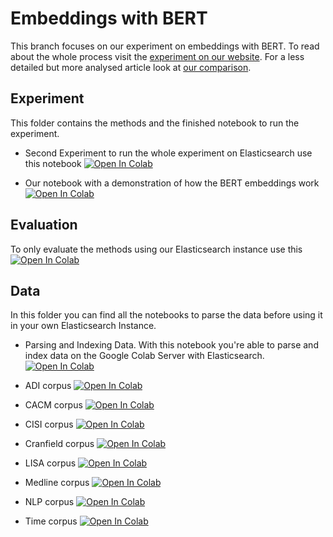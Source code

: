 # Embeddings with BERT

This branch focuses on our experiment on embeddings with BERT. To read about the whole process visit the [experiment on our website](https://pragmalingu.de/docs/experiments/experiment2). For a less detailed but more analysed article look at [our comparison](https://pragmalingu.de/docs/comparisons/embeddings).

## Experiment

This folder contains the methods and the finished notebook to run the experiment.

* Second Experiment to run the whole experiment on Elasticsearch use this notebook [![Open In Colab](https://colab.research.google.com/assets/colab-badge.svg)](https://colab.research.google.com/drive/1UW6YZUYIYHBWUweTxghk9eCXWp4GbObl#scrollTo=b3MqSL8VFBzs)

* Our notebook with a demonstration of how the BERT embeddings work [![Open In Colab](https://colab.research.google.com/assets/colab-badge.svg)]()

## Evaluation

To only evaluate the methods using our Elasticsearch instance use this [![Open In Colab](https://colab.research.google.com/assets/colab-badge.svg)](https://colab.research.google.com/drive/1R1dngVymdA2vqSnNjdreVdzIlZHlbqrd#scrollTo=bgszTWn5pwZL)

## Data
In this folder you can find all the notebooks to parse the data before using it in your own Elasticsearch Instance.

* Parsing and Indexing Data. With this notebook you're able to parse and index data on the Google Colab Server with Elasticsearch.
[![Open In Colab](https://colab.research.google.com/assets/colab-badge.svg)](https://colab.research.google.com/github/pragmalingu/experiments/blob/master/ParsingAndIndexingData.ipynb)

* ADI corpus
[![Open In Colab](https://colab.research.google.com/assets/colab-badge.svg)](https://colab.research.google.com/github/pragmalingu/experiments/blob/master/Data/ADICorpus.ipynb)

* CACM corpus
[![Open In Colab](https://colab.research.google.com/assets/colab-badge.svg)](https://colab.research.google.com/github/pragmalingu/experiments/blob/master/Data/CACMCorpus.ipynb)

* CISI corpus
[![Open In Colab](https://colab.research.google.com/assets/colab-badge.svg)](https://colab.research.google.com/github/pragmalingu/experiments/blob/master/Data/CISICorpus.ipynb)

* Cranfield corpus
[![Open In Colab](https://colab.research.google.com/assets/colab-badge.svg)](https://colab.research.google.com/github/pragmalingu/experiments/blob/master/Data/CranfieldCorpus.ipynb)

* LISA corpus
[![Open In Colab](https://colab.research.google.com/assets/colab-badge.svg)](https://colab.research.google.com/github/pragmalingu/experiments/blob/master/Data/LISACorpus.ipynb)

* Medline corpus
[![Open In Colab](https://colab.research.google.com/assets/colab-badge.svg)](https://colab.research.google.com/github/pragmalingu/experiments/blob/master/Data/MedlineCorpus.ipynb)

* NLP corpus
[![Open In Colab](https://colab.research.google.com/assets/colab-badge.svg)](https://colab.research.google.com/github/pragmalingu/experiments/blob/master/Data/NLPCorpus.ipynb)

* Time corpus
[![Open In Colab](https://colab.research.google.com/assets/colab-badge.svg)](https://colab.research.google.com/github/pragmalingu/experiments/blob/master/Data/TimeCorpus.ipynb)

